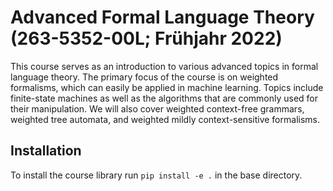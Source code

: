 # Advanced Formal Language Theory (263-5352-00L; Frühjahr 2022)
This course serves as an introduction to various advanced topics in formal language theory. The primary focus of the course is on weighted formalisms, which can easily be applied in machine learning. Topics include finite-state machines as well as the algorithms that are commonly used for their manipulation. We will also cover weighted context-free grammars, weighted tree automata, and weighted mildly context-sensitive formalisms.

## Installation
To install the course library run 
``
pip install -e .
``
in the base directory.
